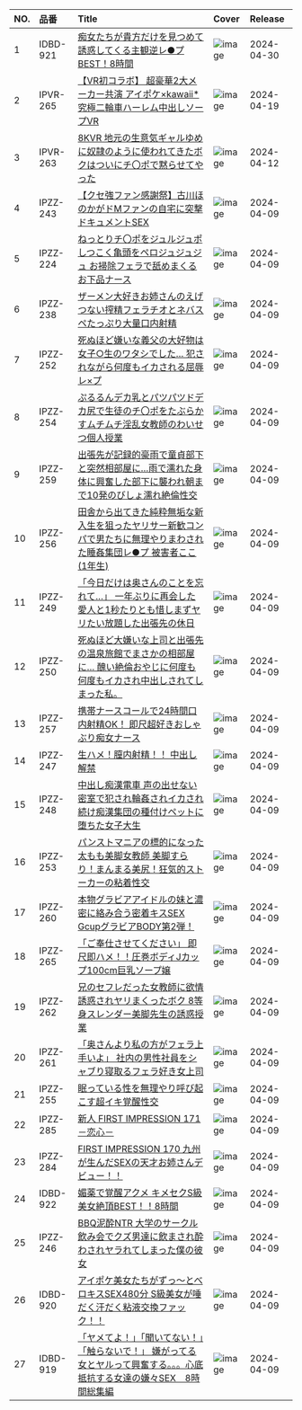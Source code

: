 |NO.|品番|Title|Cover|Release|
|:---|:---|:---|:---|:---|
1|IDBD-921|[痴女たちが貴方だけを見つめて誘惑してくる主観逆レ●プBEST！8時間](https://www.avmoive.top/index.php/archives/1450/)|![image](https://cdn.up-timely.com/image/4/content/73335/0bq7jVnLb9blkIC2rn3M2xyXgxcI6rJfgFfT41p5.jpg)|2024-04-30
2|IPVR-265|[【VR初コラボ】 超豪華2大メーカー共演 アイポケ×kawaii* 究極二輪車ハーレム中出しソープVR](https://www.avmoive.top/index.php/archives/12393/)|![image](https://cdn.up-timely.com/image/4/content/73198/8YZZeh8Ke70CqNupxwVPuMvZcvBJNlRThLsMldIT.jpg)|2024-04-19
3|IPVR-263|[8KVR 地元の生意気ギャルゆめに奴隷のように使われてきたボクはついにチ〇ポで黙らせてやった](https://www.avmoive.top/index.php/archives/12070/)|![image](https://cdn.up-timely.com/image/4/content/73133/ByJk6iOwDbADEdUTR9thPSezcbXzBFropBDiI3SB.jpg)|2024-04-12
4|IPZZ-243|[【クセ強ファン感謝祭】古川ほのかがドMファンの自宅に突撃ドキュメントSEX](https://www.avmoive.top/index.php/archives/13976/)|![image](https://cdn.up-timely.com/image/4/content/73098/w4Biyc9NRaY43hgl47JSxC2UQoEnnXW9YMvNU0ZV.jpg)|2024-04-09
5|IPZZ-224|[ねっとりチ〇ポをジュルジュポ しつこく亀頭をペロジュジュジュ お掃除フェラで舐めまくるお下品ナース](https://www.avmoive.top/index.php/archives/13975/)|![image](https://cdn.up-timely.com/image/4/content/73081/ZUqpOPbHd1FRG39kmKpC34alTZqlZtW67qratkBs.jpg)|2024-04-09
6|IPZZ-238|[ザーメン大好きお姉さんのえげつない搾精フェラチオとネバスペたっぷり大量口内射精](https://www.avmoive.top/index.php/archives/13974/)|![image](https://cdn.up-timely.com/image/4/content/73097/8Z0Xqc14EDNkuCdVvBB4l3OTBLBWrX3Xew3yCjan.jpg)|2024-04-09
7|IPZZ-252|[死ぬほど嫌いな義父の大好物は女子○生のワタシでした… 犯されながら何度もイカされる屈辱レ×プ](https://www.avmoive.top/index.php/archives/13973/)|![image](https://cdn.up-timely.com/image/4/content/73094/JotQAGyHWZKV8ZbFQbF3whWfxHtGnixuEKQK4RjO.jpg)|2024-04-09
8|IPZZ-254|[ぷるるんデカ乳とパツパツドデカ尻で生徒のチ〇ポをたぶらかすムチムチ淫乱女教師のわいせつ個人授業](https://www.avmoive.top/index.php/archives/13972/)|![image](https://cdn.up-timely.com/image/4/content/73095/vuXCHWzix8wDyOGJ5WWjqAQJcKBL2hxWWT3vlnns.jpg)|2024-04-09
9|IPZZ-259|[出張先が記録的豪雨で童貞部下と突然相部屋に…雨で濡れた身体に興奮した部下に襲われ朝まで10発のびしょ濡れ絶倫性交](https://www.avmoive.top/index.php/archives/13971/)|![image](https://cdn.up-timely.com/image/4/content/73096/H4Q7iMe8JbTk0IzGc7wtm7MS0ImVFziuDKynrAJQ.jpg)|2024-04-09
10|IPZZ-256|[田舎から出てきた純粋無垢な新入生を狙ったヤリサー新歓コンパで男たちに無理やりまわされた睡姦集団レ●プ 被害者ここ(1年生)](https://www.avmoive.top/index.php/archives/13970/)|![image](https://cdn.up-timely.com/image/4/content/73090/elAUH55AgFLH7pPqtD2ULxb808ynAOtQ32BmPMSN.jpg)|2024-04-09
11|IPZZ-249|[「今日だけは奥さんのことを忘れて…」 一年ぶりに再会した愛人と1秒たりとも惜しまずヤリたい放題した出張先の休日](https://www.avmoive.top/index.php/archives/13969/)|![image](https://cdn.up-timely.com/image/4/content/73102/cgHe8HBloSl4Ekb8zQdVCNGrTTnMhSzPEfsj7aVr.jpg)|2024-04-09
12|IPZZ-250|[死ぬほど大嫌いな上司と出張先の温泉旅館でまさかの相部屋に… 醜い絶倫おやじに何度も何度もイカされ中出しされてしまった私。](https://www.avmoive.top/index.php/archives/13968/)|![image](https://cdn.up-timely.com/image/4/content/73100/Xo5GBFfUhwKCvfvAUWbUWhYVOUPH4x3NfkOU6fcQ.jpg)|2024-04-09
13|IPZZ-257|[携帯ナースコールで24時間口内射精OK！ 即尺超好きおしゃぶり痴女ナース](https://www.avmoive.top/index.php/archives/13967/)|![image](https://cdn.up-timely.com/image/4/content/73092/wgKfYlGJq3EJ8nlAjcHbLwztOlmaPSp3WPUZq2zF.jpg)|2024-04-09
14|IPZZ-247|[生ハメ！膣内射精！！ 中出し解禁](https://www.avmoive.top/index.php/archives/13966/)|![image](https://cdn.up-timely.com/image/4/content/73101/aGdc3isdCnhDvwRkYDatAXWGTsyVkMfU1CZF9uS2.jpg)|2024-04-09
15|IPZZ-248|[中出し痴漢電車 声の出せない密室で犯され輪姦されイカされ続け痴漢集団の種付けペットに堕ちた女子大生](https://www.avmoive.top/index.php/archives/13965/)|![image](https://cdn.up-timely.com/image/4/content/73082/Ui45xsiVgsixSIlXHkac6p0Ua8WySdPXgKhkm0PF.jpg)|2024-04-09
16|IPZZ-253|[パンストマニアの標的になった太もも美脚女教師 美脚すらり！まんまる美尻！狂気的ストーカーの粘着性交](https://www.avmoive.top/index.php/archives/13964/)|![image](https://cdn.up-timely.com/image/4/content/73099/RRVUpKiZFxHEImSWF2hXLgbH7Tz8XXsbOh73xtjv.jpg)|2024-04-09
17|IPZZ-260|[本物グラビアアイドルの妹と濃密に絡み合う密着キスSEX GcupグラビアBODY第2弾！](https://www.avmoive.top/index.php/archives/13963/)|![image](https://cdn.up-timely.com/image/4/content/73089/tZx551RUrlpjYRwmqb1nSKY5FxN5TbNMN1cckgLp.jpg)|2024-04-09
18|IPZZ-265|[「ご奉仕させてください」 即尺即ハメ！！圧巻ボディJカップ100cm巨乳ソープ嬢](https://www.avmoive.top/index.php/archives/13962/)|![image](https://cdn.up-timely.com/image/4/content/73084/TL8xnmkMvQVKr6RZv5eZtUUmcJeujVf7Dwmk5HyP.jpg)|2024-04-09
19|IPZZ-262|[兄のセフレだった女教師に欲情誘惑されヤリまくったボク 8等身スレンダー美脚先生の誘惑授業](https://www.avmoive.top/index.php/archives/13961/)|![image](https://cdn.up-timely.com/image/4/content/73103/AOHby8sX7NwuBrabQeVnXohO0ZRKHcCg89sMzX3u.jpg)|2024-04-09
20|IPZZ-261|[「奥さんより私の方がフェラ上手いよ」 社内の男性社員をシャブり寝取るフェラ好き女上司](https://www.avmoive.top/index.php/archives/13960/)|![image](https://cdn.up-timely.com/image/4/content/73085/DtJD0Pfgk6GuHhFzvklEE489HWAngcwrSKwt95tH.jpg)|2024-04-09
21|IPZZ-255|[眠っている性を無理やり呼び起こす超イキ覚醒性交](https://www.avmoive.top/index.php/archives/13959/)|![image](https://cdn.up-timely.com/image/4/content/73088/dMLdSzznV6KHy90jXK2aJLxCZ6Cw6QCil06GDUGr.jpg)|2024-04-09
22|IPZZ-285|[新人 FIRST IMPRESSION 171 －恋心－](https://www.avmoive.top/index.php/archives/13958/)|![image](https://cdn.up-timely.com/image/4/content/73093/0IL2NfmPPPVGEnKoYWN4IJCAJemq8BrB4yG3lHtw.jpg)|2024-04-09
23|IPZZ-284|[FIRST IMPRESSION 170 九州が生んだSEXの天才お姉さんデビュー！！](https://www.avmoive.top/index.php/archives/13957/)|![image](https://cdn.up-timely.com/image/4/content/73080/UHzyIYkMN567HXDrA16uGvbyJqlX52TlVyZk83ay.jpg)|2024-04-09
24|IDBD-922|[媚薬で覚醒アクメ キメセクS級美女絶頂BEST！！8時間](https://www.avmoive.top/index.php/archives/1454/)|![image](https://cdn.up-timely.com/image/4/content/73091/bAT30bvTYSnVcrySxrRR6JYPsU8o5hYWdkqYXWD5.jpg)|2024-04-09
25|IPZZ-246|[BBQ泥酔NTR 大学のサークル飲み会でクズ男達に飲まされ酔わされヤラれてしまった僕の彼女](https://www.avmoive.top/index.php/archives/1453/)|![image](https://cdn.up-timely.com/image/4/content/73087/moofjja9gjMIWHyOq5Fv1mUP9fHldxxeqrW8iyQq.jpg)|2024-04-09
26|IDBD-920|[アイポケ美女たちがずっ～とべロキスSEX480分 S級美女が唾だく汗だく粘液交換ファック！！](https://www.avmoive.top/index.php/archives/1452/)|![image](https://cdn.up-timely.com/image/4/content/73086/Ph280leSiLPIAw7Lh1VKO7AqBWGaXKJwxC4yheYv.jpg)|2024-04-09
27|IDBD-919|[「ヤメてよ！」「聞いてない！」「触らないで！」 嫌がってる女とヤルって興奮する。。。心底抵抗する女達の嫌々SEX　8時間総集編](https://www.avmoive.top/index.php/archives/1451/)|![image](https://cdn.up-timely.com/image/4/content/73083/U0bp9NLFOt20m5nDryxfOpIR754F0dU3gEYBdo7X.jpg)|2024-04-09